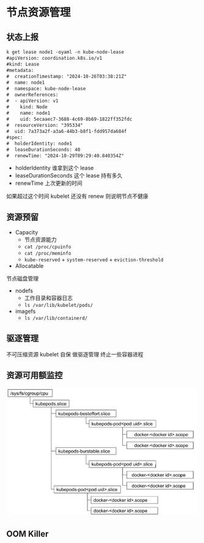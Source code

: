 # 节点资源管理

## 状态上报


```shell
k get lease node1 -oyaml -n kube-node-lease
#apiVersion: coordination.k8s.io/v1
#kind: Lease
#metadata:
#  creationTimestamp: "2024-10-26T03:38:21Z"
#  name: node1
#  namespace: kube-node-lease
#  ownerReferences:
#  - apiVersion: v1
#    kind: Node
#    name: node1
#    uid: 5ecaaec7-3688-4c69-8b69-1822ff352fdc
#  resourceVersion: "395334"
#  uid: 7a373a2f-a3a6-44b3-b8f1-fdd957da684f
#spec:
#  holderIdentity: node1
#  leaseDurationSeconds: 40
#  renewTime: "2024-10-29T09:29:40.840354Z"
```

- holderIdentity 谁拿到这个 lease
- leaseDurationSeconds 这个 lease 持有多久
- renewTime 上次更新的时间

如果超过这个时间 kubelet 还没有 renew 则说明节点不健康



## 资源预留


- Capacity
  - 节点资源能力
  - `cat /proc/cpuinfo`
  - `cat /proc/meminfo`
  - `kube-reserved` + `system-reserved` + `eviction-threshold`
- Allocatable



节点磁盘管理

- nodefs
  - 工作目录和容器日志
  - `ls /var/lib/kubelet/pods/`
- imagefs
  - `ls /var/lib/containerd/`



## 驱逐管理

不可压缩资源 kubelet 自保 做驱逐管理 终止一些容器进程



## 资源可用额监控


![qos](images/qos.png)


## OOM Killer

```yaml



```











































